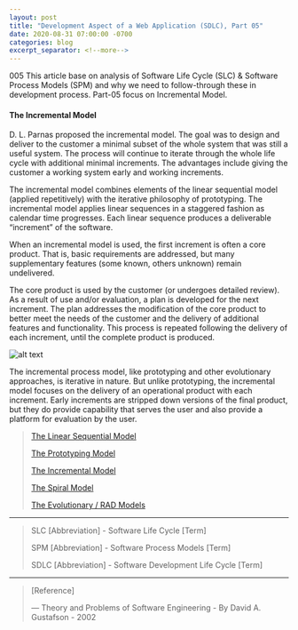 ```yaml
---
layout: post
title: "Development Aspect of a Web Application (SDLC), Part 05"
date: 2020-08-31 07:00:00 -0700
categories: blog
excerpt_separator: <!--more-->
---
```

005
This article base on analysis of Software Life Cycle (SLC) & Software Process Models (SPM) and why we need to follow-through these in development process. Part-05 focus on Incremental Model. <!--more-->

#### The Incremental Model

D. L. Parnas proposed the incremental model. The goal was to design and deliver to the customer a minimal subset of the whole system that was still a useful system. The process will continue to iterate through the whole life cycle with additional minimal increments. The advantages include giving the customer a working system early and working increments.

The incremental model combines elements of the linear sequential model (applied repetitively) with the iterative philosophy of prototyping. The incremental model applies linear sequences in a staggered fashion as calendar time progresses. Each linear sequence produces a deliverable “increment” of the software.

When an incremental model is used, the first increment is often a core product. That is, basic requirements are addressed, but many supplementary features (some known, others unknown) remain undelivered.

The core product is used by the customer (or undergoes detailed review). As a result of use and/or evaluation, a plan is developed for the next increment. The plan addresses the modification of the core product to better meet the needs of the customer and the delivery of additional features and functionality. This process is repeated following the delivery of each increment, until the complete product is produced.

![alt text](https://i.imgur.com/6NpGa0k.png)

The incremental process model, like prototyping and other evolutionary approaches, is iterative in nature. But unlike prototyping, the incremental model focuses on the delivery of an operational product with each increment. Early increments are stripped down versions of the final product, but they do provide capability that serves the user and also provide a platform for evaluation by the user.


> [The Linear Sequential Model][Part-1]
> 
> [The Prototyping Model][Part-2]
> 
> [The Incremental Model][Part-3]
> 
> [The Spiral Model][Part-4]
> 
> [The Evolutionary / RAD Models][Part-5]
> 

* * *

> SLC [Abbreviation] - Software Life Cycle [Term]
> 
> SPM [Abbreviation] - Software Process Models [Term]
> 
> SDLC [Abbreviation] - Software Development Life Cycle [Term]
> 

* * *

> [Reference]
> 
> ― Theory and Problems of Software Engineering - By David A. Gustafson - 2002
> 

[Part-1]: https://roshanx911.github.io/blog/2020/08/29/development-of-web-app-part-03.html
[Part-2]: https://roshanx911.github.io/blog/2020/08/30/development-of-web-app-part-04.html
[Part-3]: https://roshanx911.github.io/blog/2020/08/31/development-of-web-app-part-05.html
[Part-4]: https://roshanx911.github.io/blog/2020/09/02/development-of-web-app-part-06.html
[Part-5]: https://roshanx911.github.io/blog/2020/09/03/development-of-web-app-part-07.html